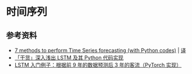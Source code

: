 # 时间序列

## 参考资料
- [7 methods to perform Time Series forecasting (with Python codes)](https://www.analyticsvidhya.com/blog/2018/02/time-series-forecasting-methods/) | [译](https://zhuanlan.zhihu.com/p/77063373)
- [「干货」深入浅出 LSTM 及其 Python 代码实现](https://www.toutiao.com/i6787727144882536972/?wid=1619584235647)
- [LSTM 入门例子：根据前 9 年的数据预测后 3 年的客流（PyTorch 实现）](https://zhuanlan.zhihu.com/p/94757947)